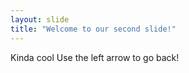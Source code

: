 ```yaml
---
layout: slide
title: "Welcome to our second slide!"
---
```

Kinda cool
Use the left arrow to go back!
